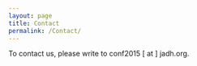 ```yaml
---
layout: page
title: Contact
permalink: /Contact/
---
```

To contact us, please write to conf2015 [ at ] jadh.org.

